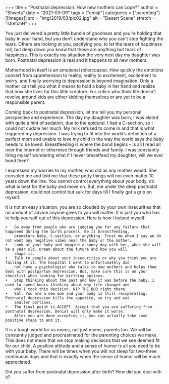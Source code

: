+++
title = "Postnatal depression: How new mothers can cope?"
author = "Shweta"
date = "2021-03-09"
tags = ["emoji"]
categories = ["parenting"]
[[images]]
  src = "img/2019/03/pic02.jpg"
  alt = "Desert Scene"
  stretch = "stretchH"
+++

You just delivered a pretty little bundle of goodness and you’re holding that baby in your hand, but you don’t understand why you can’t stop fighting the tears. Others are looking at you, pacifying you, to let the tears of happiness roll, but deep down you know that these are anything but tears of happiness. This is exactly my situation the very next day my daughter was born. Postnatal depression is real and it happens to all new mothers.

Motherhood in itself is an emotional rollercoaster. How quickly the emotions convert from apprehension to reality, reality to excitement, excitement to worry, and finally worrying to depression is beyond imagination. Only a mother can tell you what it means to hold a baby in her hand and realize that now she lives for this little creature. For critics who think life doesn’t revolve around kids are either kidding themselves or are yet to be a responsible parent.

Coming back to postnatal depression, let me tell you my personal perspective and experience. The day my daughter was born, I was elated with quite a hint of sedation, due to the epidural. I had a C-section, so I could not cuddle her much. My milk refused to come in and that is what triggered my depression. I was trying to fit into the world’s definition of a perfect mom and unable to love my child in the way the world says the baby needs to be loved. Breastfeeding is where the bond begins – is all I read all over the internet or otherwise through friends and family. I was constantly tiring myself wondering what if I never breastfeed my daughter, will we ever bond then? 

I expressed my worries to my mother, who did as any mother would. She consoled me and told me that these petty things will not even matter 10 years down the line. You cannot control everything about your body, do what is best for the baby and move on. But, me under the deep postnatal depression, could not control but sulk for days till I finally got a grip on myself.

It is not an easy situation, you are so clouded by your own insecurities that no amount of advice anyone gives to you will matter. It is just you who has to help yourself out of this depression. Here is how I helped myself:

	•	Go away from people who are judging you for any failure that happened during the birth process. Be it breastfeeding,    
        premature baby, C-section, or anything. Trust me when I say we do not want any negative vibes near the baby or the mother.
	•	Look at your baby and imagine a sunny day with her, when she will be a year old. Dream about the future and how you will 
        shape it.
	•	Talk to people about your insecurities or why you think you are failing at it. The hospital I went to unfortunately did 
        not have a psychologist who talks to new mothers and helps them deal with postpartum depression. But, make sure this is on your checklist when looking for birthing options.
	•	Stop thinking about the past and how it was before the baby. I used to spend hours thinking about why life changed and 
        why I took this decision. NIP THE BUD right there. 
	•	Eat. You are a new mom and your body is still recuperating. Postnatal depression kills the appetite, so try and eat 
        smaller portions.
	•	The final point is ACCEPT. Accept that you are suffering from postnatal depression. Denial will only make it worse. 
        After you are done accepting it, you can actually take some positive steps to end it.

It is a tough world for us moms, not just moms, parents too. We will be constantly judged and procrastinated for the parenting choices we make. This does not mean that we stop making decisions that we see deemed fit for our child. A positive attitude and a sense of humor is all you need to be with your baby. There will be times when you will not sleep for two-three continuous days and that is exactly when the sense of humor will be much appreciated.

Did you suffer from postnatal depression after birth? How did you deal with it? 